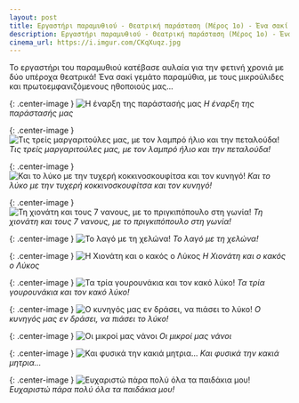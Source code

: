 ```yaml
---
layout: post
title: Εργαστήρι παραμυθιού - Θεατρική παράσταση (Μέρος 1ο) - Ένα σακί γεμάτο παραμύθια
description: Εργαστήρι παραμυθιού - Θεατρική παράσταση (Μέρος 1ο) - Ένα σακί γεμάτο παραμύθια
cinema_url: https://i.imgur.com/CKqXuqz.jpg
---
```


Το εργαστήρι του παραμυθιού κατέβασε αυλαία για την φετινή χρονιά με δύο υπέροχα θεατρικά! Ένα σακί γεμάτο παραμύθια, με τους μικρούλιδες και πρωτοεμφανιζόμενους ηθοποιούς μας...

{: .center-image } 
![Η έναρξη της παράστασής μας](https://i.imgur.com/hib5CwM.jpg)
*Η έναρξη της παράστασής μας*

{: .center-image } 
![Τις τρείς μαργαριτούλες μας, με τον λαμπρό ήλιο και την πεταλούδα!](https://i.imgur.com/Viqu4x8.jpg)
*Τις τρείς μαργαριτούλες μας, με τον λαμπρό ήλιο και την πεταλούδα!*

{: .center-image } 
![Και το λύκο με την τυχερή κοκκινοσκουφίτσα και τον κυνηγό!](https://i.imgur.com/Ee8o5Kf.jpg)
*Και το λύκο με την τυχερή κοκκινοσκουφίτσα και τον κυνηγό!*

{: .center-image } 
![Τη χιονάτη και τους 7 νανους, με το πριγκιπόπουλο στη γωνία!](https://i.imgur.com/2GpDm9K.jpg)
*Τη χιονάτη και τους 7 νανους, με το πριγκιπόπουλο στη γωνία!*

{: .center-image } 
![Το λαγό με τη χελώνα!](https://i.imgur.com/rTh9vwm.jpg)
*Το λαγό με τη χελώνα!*

{: .center-image } 
![Η Χιονάτη και ο κακός ο Λύκος](https://i.imgur.com/6lWeAlu.jpg)
*Η Χιονάτη και ο κακός ο Λύκος*

{: .center-image } 
![Τα τρία γουρουνάκια και τον κακό λύκο!](https://i.imgur.com/IYOhfbG.jpg)
*Τα τρία γουρουνάκια και τον κακό λύκο!*

{: .center-image } 
![Ο κυνηγός μας εν δράσει, να πιάσει το λύκο!](https://i.imgur.com/Yr7Lr3B.jpg)
*Ο κυνηγός μας εν δράσει, να πιάσει το λύκο!*

{: .center-image } 
![Οι μικροί μας νάνοι](https://i.imgur.com/sdR4Ujh.jpg)
*Οι μικροί μας νάνοι*

{: .center-image } 
![Και φυσικά την κακιά μητρια...](https://i.imgur.com/UDyK354.jpg)
*Και φυσικά την κακιά μητρια...*

{: .center-image } 
![Ευχαριστώ πάρα πολύ όλα τα παιδάκια μου!](https://i.imgur.com/CKqXuqz.jpg)
*Ευχαριστώ πάρα πολύ όλα τα παιδάκια μου!*